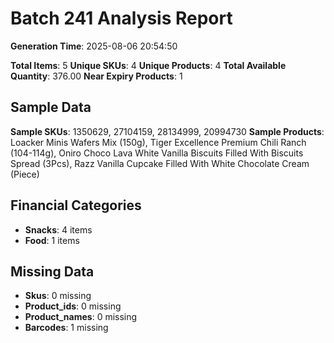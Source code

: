 # Batch 241 Analysis Report

**Generation Time**: 2025-08-06 20:54:50

**Total Items**: 5
**Unique SKUs**: 4
**Unique Products**: 4
**Total Available Quantity**: 376.00
**Near Expiry Products**: 1

## Sample Data
**Sample SKUs**: 1350629, 27104159, 28134999, 20994730
**Sample Products**: Loacker Minis Wafers Mix (150g), Tiger Excellence Premium Chili Ranch (104-114g), Oniro Choco Lava White Vanilla Biscuits Filled With Biscuits Spread (3Pcs), Razz Vanilla Cupcake Filled With White Chocolate Cream (Piece)

## Financial Categories
- **Snacks**: 4 items
- **Food**: 1 items

## Missing Data
- **Skus**: 0 missing
- **Product_ids**: 0 missing
- **Product_names**: 0 missing
- **Barcodes**: 1 missing
